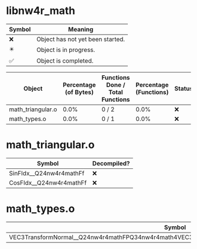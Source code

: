# libnw4r_math
| Symbol | Meaning 
| ------------- | ------------- 
| :x: | Object has not yet been started. 
| :eight_pointed_black_star: | Object is in progress. 
| :white_check_mark: | Object is completed. 


| Object | Percentage (of Bytes) | Functions Done / Total Functions | Percentage (Functions) | Status 
| ------------- | ------------- | ------------- | ------------- | ------------- 
| math_triangular.o | 0.0% | 0 / 2 | 0.0% | :x: 
| math_types.o | 0.0% | 0 / 1 | 0.0% | :x: 


# math_triangular.o
| Symbol | Decompiled? |
| ------------- | ------------- |
| SinFIdx__Q24nw4r4mathFf | :x: |
| CosFIdx__Q24nw4r4mathFf | :x: |


# math_types.o
| Symbol | Decompiled? |
| ------------- | ------------- |
| VEC3TransformNormal__Q24nw4r4mathFPQ34nw4r4math4VEC3PCQ34nw4r4math5MTX34PCQ34nw4r4math4VEC3 | :x: |


